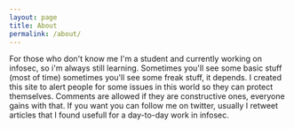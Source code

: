 ```yaml
---
layout: page
title: About
permalink: /about/
---
```

For those who don't know me I'm a student and currently working on infosec, so i'm always still learning. Sometimes you'll see some basic stuff (most of time) sometimes you'll see some freak stuff, it depends.
I created this site to alert people for some issues in this world so they can protect themselves. Comments are allowed if they are constructive ones, everyone gains with that.
If you want you can follow me on twitter, usually I retweet articles that I found usefull for a day-to-day work in infosec.
